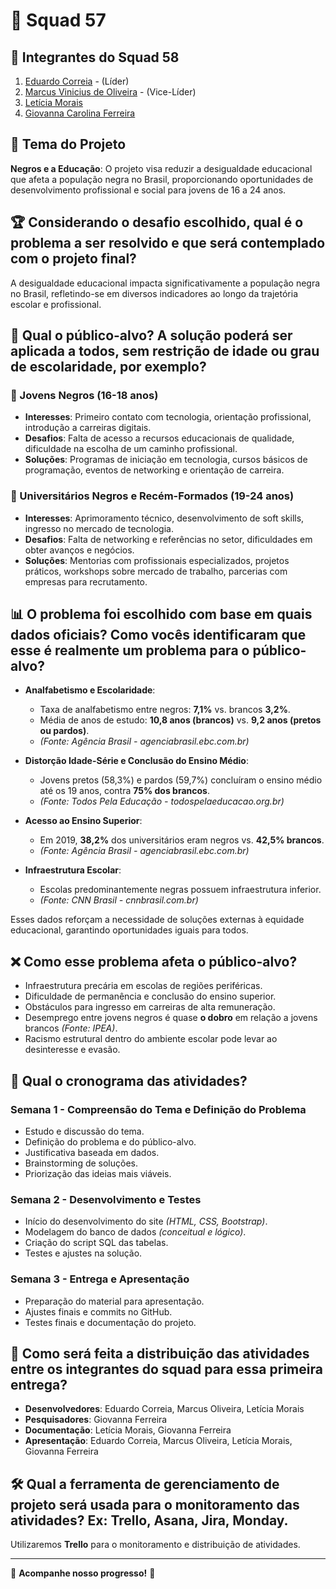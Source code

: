 # 📌 Squad 57

## 👥 Integrantes do Squad 58

1. [Eduardo Correia](https://github.com/NzkYZY) - (Líder)
2. [Marcus Vinicius de Oliveira](https://github.com/Vinny-Oliver) - (Vice-Líder)
3. [Letícia Morais](https://github.com/LeleCastanheira)
4. [Giovanna Carolina Ferreira](https://github.com/Giovanna-05)

## 🎯 Tema do Projeto

**Negros e a Educação**: O projeto visa reduzir a desigualdade educacional que afeta a população negra no Brasil, proporcionando oportunidades de desenvolvimento profissional e social para jovens de 16 a 24 anos.

## 🏆 Considerando o desafio escolhido, qual é o problema a ser resolvido e que será contemplado com o projeto final?

A desigualdade educacional impacta significativamente a população negra no Brasil, refletindo-se em diversos indicadores ao longo da trajetória escolar e profissional.

## 🎯 Qual o público-alvo? A solução poderá ser aplicada a todos, sem restrição de idade ou grau de escolaridade, por exemplo? 

### 📌 Jovens Negros (16-18 anos)
- **Interesses**: Primeiro contato com tecnologia, orientação profissional, introdução a carreiras digitais.
- **Desafios**: Falta de acesso a recursos educacionais de qualidade, dificuldade na escolha de um caminho profissional.
- **Soluções**: Programas de iniciação em tecnologia, cursos básicos de programação, eventos de networking e orientação de carreira.

### 📌 Universitários Negros e Recém-Formados (19-24 anos)
- **Interesses**: Aprimoramento técnico, desenvolvimento de soft skills, ingresso no mercado de tecnologia.
- **Desafios**: Falta de networking e referências no setor, dificuldades em obter avanços e negócios.
- **Soluções**: Mentorias com profissionais especializados, projetos práticos, workshops sobre mercado de trabalho, parcerias com empresas para recrutamento.

## 📊 O problema foi escolhido com base em quais dados oficiais? Como vocês identificaram que esse é realmente um problema para o público-alvo? 

- **Analfabetismo e Escolaridade**:
  - Taxa de analfabetismo entre negros: **7,1%** vs. brancos **3,2%**.
  - Média de anos de estudo: **10,8 anos (brancos)** vs. **9,2 anos (pretos ou pardos)**.
  - *(Fonte: Agência Brasil - agenciabrasil.ebc.com.br)*

- **Distorção Idade-Série e Conclusão do Ensino Médio**:
  - Jovens pretos (58,3%) e pardos (59,7%) concluíram o ensino médio até os 19 anos, contra **75% dos brancos**.
  - *(Fonte: Todos Pela Educação - todospelaeducacao.org.br)*

- **Acesso ao Ensino Superior**:
  - Em 2019, **38,2%** dos universitários eram negros vs. **42,5% brancos**.
  - *(Fonte: Agência Brasil - agenciabrasil.ebc.com.br)*

- **Infraestrutura Escolar**:
  - Escolas predominantemente negras possuem infraestrutura inferior.
  - *(Fonte: CNN Brasil - cnnbrasil.com.br)*

Esses dados reforçam a necessidade de soluções externas à equidade educacional, garantindo oportunidades iguais para todos.

## ❌ Como esse problema afeta o público-alvo?

- Infraestrutura precária em escolas de regiões periféricas.
- Dificuldade de permanência e conclusão do ensino superior.
- Obstáculos para ingresso em carreiras de alta remuneração.
- Desemprego entre jovens negros é quase **o dobro** em relação a jovens brancos *(Fonte: IPEA)*.
- Racismo estrutural dentro do ambiente escolar pode levar ao desinteresse e evasão.

## 📅 Qual o cronograma das atividades?  

### Semana 1 - Compreensão do Tema e Definição do Problema
- Estudo e discussão do tema.
- Definição do problema e do público-alvo.
- Justificativa baseada em dados.
- Brainstorming de soluções.
- Priorização das ideias mais viáveis.

### Semana 2 - Desenvolvimento e Testes
- Início do desenvolvimento do site *(HTML, CSS, Bootstrap)*.
- Modelagem do banco de dados *(conceitual e lógico)*.
- Criação do script SQL das tabelas.
- Testes e ajustes na solução.

### Semana 3 - Entrega e Apresentação
- Preparação do material para apresentação.
- Ajustes finais e commits no GitHub.
- Testes finais e documentação do projeto.

## 📌 Como será feita a distribuição das atividades entre os integrantes do squad para essa primeira entrega? 

- **Desenvolvedores**: Eduardo Correia, Marcus Oliveira, Letícia Morais
- **Pesquisadores**: Giovanna Ferreira
- **Documentação**: Letícia Morais, Giovanna Ferreira
- **Apresentação**: Eduardo Correia, Marcus Oliveira, Letícia Morais, Giovanna Ferreira

## 🛠️ Qual a ferramenta de gerenciamento de projeto será usada para o monitoramento das atividades? Ex: Trello, Asana, Jira, Monday.

Utilizaremos **Trello** para o monitoramento e distribuição de atividades.

---

📌 **Acompanhe nosso progresso!** 🚀

